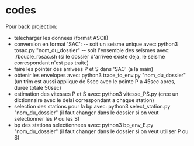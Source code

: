 # codes

Pour back projection:
- telecharger les donnees (format ASCII)
- conversion en format 'SAC':
-- soit un seisme unique avec: python3 tosac.py "nom_du_dossier"
-- soit l'ensemble des seismes avec: ./boucle_rosac.sh (si le dossier d'arrivee existe deja, le seisme correspondant n'est pas traite)
- faire les pointer des arrivees P et S dans 'SAC' (a la main)
- obtenir les envelopes avec: python3 trace_to_env.py "nom_du_dossier" (un trim est aussi applique de 5sec avec le pointe P a 45sec apres, duree totale 50sec)
- estimation des vitesses P et S avec: python3 vitesse_PS.py (cree un dictionnaire avec le delai correspondant a chaque station)
- selection des stations pour la bp avec: python3 select_station.py "nom_du_dossier" (il faut changer dans le dossier si on veut selectionner les P ou les S)
- bp des stations selectionnees avec: python3 bp_env_E.py "nom_du_dossier" (il faut changer dans le dossier si on veut utiliser P ou S)
